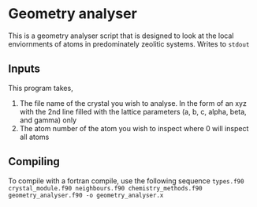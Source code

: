# Geometry analyser
This is a geometry analyser script that is designed to look at the local enviornments of atoms in predominately zeolitic systems. Writes to `stdout`

## Inputs

This program takes,
1. The file name of the crystal you wish to analyse. In the form of an xyz with the 2nd line filled with the lattice parameters (a, b, c, alpha, beta, and gamma) only
2. The atom number of the atom you wish to inspect where 0 will inspect all atoms 

## Compiling

To compile with a fortran compile, use the following sequence
` types.f90 crystal_module.f90 neighbours.f90 chemistry_methods.f90 geometry_analyser.f90 -o geometry_analyser.x `
